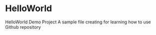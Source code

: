 # HelloWorld
HelloWorld Demo Project
A sample file creating for learning how to use Github repository
